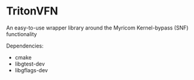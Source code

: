 TritonVFN
=========

An easy-to-use wrapper library around the Myricom Kernel-bypass (SNF) functionality

Dependencies:
 - cmake
 - libgtest-dev
 - libgflags-dev
